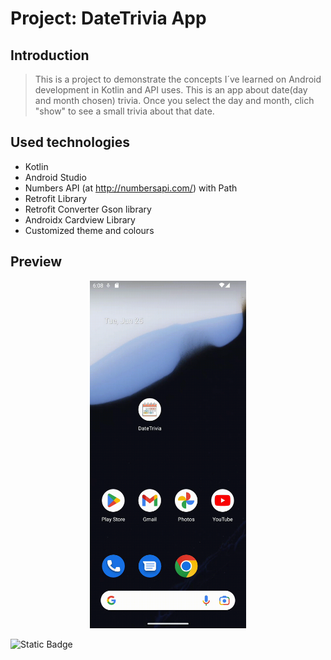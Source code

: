 Project: DateTrivia App
==================================


Introduction
---------------

>This is a project to demonstrate the concepts I´ve learned on Android development in Kotlin and API uses.
>This is an app  about date(day and month chosen) trivia. Once you select the day and month, clich "show" to see a small trivia about that date.



Used technologies
----------------
* Kotlin
* Android Studio
* Numbers API (at http://numbersapi.com/) with Path
* Retrofit Library
* Retrofit Converter Gson library
* Androidx Cardview Library
* Customized theme and colours

Preview
----------------

<p align="center">
<img src=https://raw.githubusercontent.com/ShyBlueMoon/DateTrivia/master/Screen_recording_20240625_150925.gif" alt="Gif showing how the app works." width="250"/>

![Static Badge](https://img.shields.io/badge/made_with_love_by-Luana-purple?style=for-the-badge)
